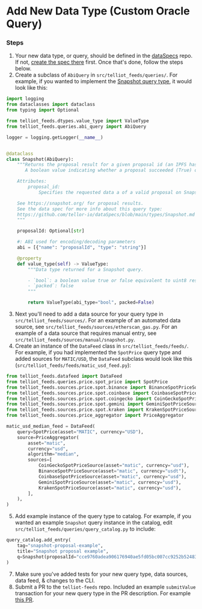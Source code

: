 # Add New Data Type (Custom Oracle Query)

### Steps
1. Your new data type, or query, should be defined in the [dataSpecs](https:://github.com/tellor-io/dataSpecs) repo. If not, [create the spec there](https://github.com/tellor-io/dataSpecs/issues/new?assignees=&labels=&template=new_query_type.yaml&title=%5BNew+Query+Type%5D%3A+) first. Once that's done, follow the steps below.
2. Create a subclass of `AbiQuery` in `src/telliot_feeds/queries/`. For example, if you wanted to implement the [Snapshot query type](https://github.com/tellor-io/dataSpecs/blob/main/types/Snapshot.md), it would look like this:
```python
import logging
from dataclasses import dataclass
from typing import Optional

from telliot_feeds.dtypes.value_type import ValueType
from telliot_feeds.queries.abi_query import AbiQuery

logger = logging.getLogger(__name__)


@dataclass
class Snapshot(AbiQuery):
    """Returns the proposal result for a given proposal id (an IPFS hash for a certain proposal) coming from Snapshot.
       A boolean value indicating whether a proposal succeeded (True) or failed (False) should be returned.

    Attributes:
        proposal_id:
            Specifies the requested data a of a valid proposal on Snapshot.

    See https://snapshot.org/ for proposal results.
    See the data spec for more info about this query type:
    https://github.com/tellor-io/dataSpecs/blob/main/types/Snapshot.md
    """

    proposalId: Optional[str]

    #: ABI used for encoding/decoding parameters
    abi = [{"name": "proposalId", "type": "string"}]

    @property
    def value_type(self) -> ValueType:
        """Data type returned for a Snapshot query.

        - `bool`: a boolean value true or false equivalent to uint8 restricted to the values 0 and 1
        - `packed`: false
        """

        return ValueType(abi_type="bool", packed=False)
```
3. Next you'll need to add a data source for your query type in `src/telliot_feeds/sources/`. For an example of an automated data source, see `src/telliot_feeds/sources/etherscan_gas.py`. For an example of a data source that requires manual entry, see `src/telliot_feeds/sources/manual/snapshot.py`.
4. Create an instance of the `DataFeed` class in `src/telliot_feeds/feeds/`. For example, if you had implemented the `SpotPrice` query type and added sources for `MATIC/USD`, the `DataFeed` subclass would look like this (`src/telliot_feeds/feeds/matic_usd_feed.py`):
```python
from telliot_feeds.datafeed import DataFeed
from telliot_feeds.queries.price.spot_price import SpotPrice
from telliot_feeds.sources.price.spot.binance import BinanceSpotPriceSource
from telliot_feeds.sources.price.spot.coinbase import CoinbaseSpotPriceSource
from telliot_feeds.sources.price.spot.coingecko import CoinGeckoSpotPriceSource
from telliot_feeds.sources.price.spot.gemini import GeminiSpotPriceSource
from telliot_feeds.sources.price.spot.kraken import KrakenSpotPriceSource
from telliot_feeds.sources.price_aggregator import PriceAggregator

matic_usd_median_feed = DataFeed(
    query=SpotPrice(asset="MATIC", currency="USD"),
    source=PriceAggregator(
        asset="matic",
        currency="usd",
        algorithm="median",
        sources=[
            CoinGeckoSpotPriceSource(asset="matic", currency="usd"),
            BinanceSpotPriceSource(asset="matic", currency="usdt"),
            CoinbaseSpotPriceSource(asset="matic", currency="usd"),
            GeminiSpotPriceSource(asset="matic", currency="usd"),
            KrakenSpotPriceSource(asset="matic", currency="usd"),
        ],
    ),
)
```
5. Add example instance of the query type to catalog. For example, if you wanted an example `Snapshot` query instance in the catalog, edit `src/telliot_feeds/queries/query_catalog.py` to include:
```python
query_catalog.add_entry(
    tag="snapshot-proposal-example",
    title="Snapshot proposal example",
    q=Snapshot(proposalId="cce9760adea906176940ae5fd05bc007cc9252b524832065800635484cb5cb57"),
)
```
7. Make sure you've added tests for your new query type, data sources, data feed, & changes to the CLI.
8. Submit a PR to the `telliot-feeds` repo. Included an example `submitValue` transaction for your new query type in the PR description. For example [this PR]().
